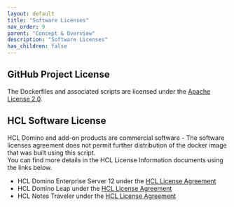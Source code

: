 ```yaml
---
layout: default
title: "Software Licenses"
nav_order: 9
parent: "Concept & Overview"
description: "Software Licenses"
has_children: false
---
```


## GitHub Project License

The Dockerfiles and associated scripts are licensed under the [Apache License 2.0](https://www.apache.org/licenses/LICENSE-2.0.html). 

## HCL Software License

HCL Domino and add-on products are commercial software - The software licenses agreement does not permit further distribution of the docker image that was built using this script.  
You can find more details in the HCL License Information documents using the links below.

- HCL Domino Enterprise Server 12 under the [HCL License Agreement](https://www.hcltechsw.com/wps/portal/resources/license-agreements)
- HCL Domino Leap under the [HCL License Agreement](https://www.hcltechsw.com/wps/portal/resources/license-agreements)
- HCL Notes Traveler under the [HCL License Agreement](https://www.hcltechsw.com/wps/portal/resources/license-agreements)
